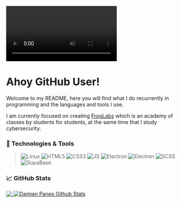 <video loop>
  <source src="Frame_3.mp4" type="video/mp4">
</video>

# Ahoy GitHub User!
Welcome to my README, here you will find what I do recurrently in programming and the languages and tools I use.

I am currently focused on creating [FrogLabs](https://github.com/dampokan/froglabs) which is an academy of classes by students for students, at the same time that I study cybersecurity.

### 🔧 Technologies & Tools
> ![Linux](https://img.shields.io/badge/Linux-2EC08C?style=for-the-badge&logo=linux&logoColor=white)
![HTML5](https://img.shields.io/badge/HTML5-2bbc8a?style=for-the-badge&logo=html5&logoColor=white)
![CSS3](https://img.shields.io/badge/CSS3-2bbc8a?style=for-the-badge&logo=css3&logoColor=white)
![JS](https://img.shields.io/badge/JavaScript-2bbc8a?style=for-the-badge&logo=javascript&logoColor=white)
![Electron](https://img.shields.io/badge/Electron-2bbc8a?style=for-the-badge&logo=electron&logoColor=white)
![Electron](https://img.shields.io/badge/Electron-2bbc8a?style=for-the-badge&logo=electron&logoColor=white)
![SCSS](https://img.shields.io/badge/SASS-2bbc8a?style=for-the-badge&logo=sass&logoColor=white)
![SupaBase](https://img.shields.io/badge/SupaBase-2bbc8a?style=for-the-badge&logo=supabase&logoColor=white)

### 📈 GitHub Stats
<a href="https://damkan.vercel.app/">
  <img align="center" src="https://github-readme-stats.vercel.app/api/top-langs/?username=damkandev&hide=java,html,tex,css&title_color=2bbc8a&text_color=c9cacc&icon_color=2bbc8a&bg_color=1d1f21&langs_count=3" />
</a>

<a href="https://damkan.vercel.app">
  <img align="center" src="https://github-readme-stats.vercel.app/api?username=damkandev&show_icons=true&line_height=27&count_private=true&title_color=ffffff&text_color=c9cacc&icon_color=2bbc8a&bg_color=1d1f21" alt="Damian Panes Github Stats" />
</a>
